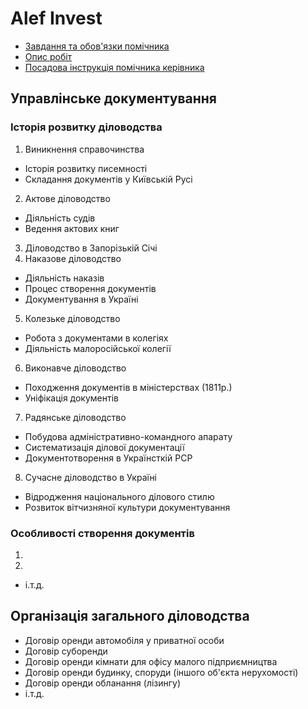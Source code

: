 # Alef Invest
- [Завдання та обов'язки помічника](%D0%97%D0%B0%D0%B2%D0%B4%D0%B0%D0%BD%D0%BD%D1%8F%20%D1%82%D0%B0%20%D0%BE%D0%B1%D0%BE%D0%B2'%D1%8F%D0%B7%D0%BA%D0%B8%20%D0%BF%D0%BE%D0%BC%D1%96%D1%87%D0%BD%D0%B8%D0%BA%D0%B0%20%D0%BA%D0%B5%D1%80%D1%96%D0%B2%D0%BD%D0%B8%D0%BA%D0%B0.md)
- [Опис робіт](%D0%9E%D0%BF%D0%B8%D1%81%20%D1%80%D0%BE%D0%B1%D1%96%D1%82.md)
- [Посадова інструкція помічника керівника](%D0%9F%D0%BE%D1%81%D0%B0%D0%B4%D0%BE%D0%B2%D0%B0%20%D1%96%D0%BD%D1%81%D1%82%D1%80%D1%83%D0%BA%D1%86%D1%96%D1%8F%20%D0%BF%D0%BE%D0%BC%D1%96%D1%87%D0%BD%D0%B8%D0%BA%D0%B0%20%D0%BA%D0%B5%D1%80%D1%96%D0%B2%D0%BD%D0%B8%D0%BA%D0%B0.md)
## Управлінське документування
### Історія розвитку діловодства
1. Виникнення справочинства
  - Історія розвитку писемності
  - Складання документів у Київській Русі
2. Актове діловодство
  - Діяльність судів
  - Ведення актових книг
3. Діловодство в Запорізькій Січі
4. Наказове діловодство
  - Діяльність наказів
  - Процес створення документів
  - Документування в Україні
5. Колезьке діловодство
  - Робота з документами в колегіях
  - Діяльність малоросійської колегії
6. Виконавче діловодство
  - Походження документів в міністерствах (1811р.)
  - Уніфікація документів
7. Радянське діловодство
  - Побудова адміністративно-командного апарату
  - Систематизація ділової документації
  - Документотворення в Українсткій РСР
8. Сучасне діловодство в Україні
  - Відродження національного ділового стилю
  - Розвиток вітчизняної культури документування
###  Особливості створення документів
1. 
2. 
- і.т.д.
## Організація загального діловодства
- Договір оренди автомобіля у приватної особи
- Договір суборенди
- Договір оренди кімнати для офісу малого підприємництва
- Договір оренди будинку, споруди (іншого об'єкта нерухомості)
- Договір оренди обланання (лізингу)
- і.т.д. 
